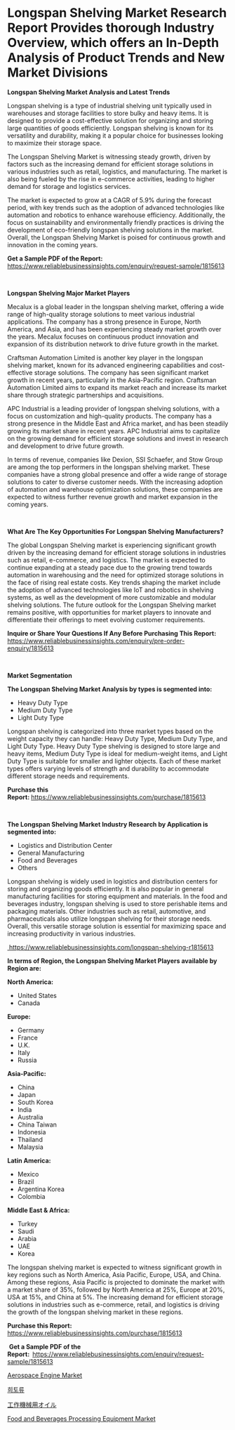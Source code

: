 <p><h1>Longspan Shelving Market Research Report Provides thorough Industry Overview, which offers an In-Depth Analysis of Product Trends and New Market Divisions</h1></p><p><strong>Longspan Shelving Market Analysis and Latest Trends</strong></p>
<p><p>Longspan shelving is a type of industrial shelving unit typically used in warehouses and storage facilities to store bulky and heavy items. It is designed to provide a cost-effective solution for organizing and storing large quantities of goods efficiently. Longspan shelving is known for its versatility and durability, making it a popular choice for businesses looking to maximize their storage space.</p><p>The Longspan Shelving Market is witnessing steady growth, driven by factors such as the increasing demand for efficient storage solutions in various industries such as retail, logistics, and manufacturing. The market is also being fueled by the rise in e-commerce activities, leading to higher demand for storage and logistics services.</p><p>The market is expected to grow at a CAGR of 5.9% during the forecast period, with key trends such as the adoption of advanced technologies like automation and robotics to enhance warehouse efficiency. Additionally, the focus on sustainability and environmentally friendly practices is driving the development of eco-friendly longspan shelving solutions in the market. Overall, the Longspan Shelving Market is poised for continuous growth and innovation in the coming years.</p></p>
<p><strong>Get a Sample PDF of the Report:&nbsp;</strong> <a href="https://www.reliablebusinessinsights.com/enquiry/request-sample/1815613">https://www.reliablebusinessinsights.com/enquiry/request-sample/1815613</a></p>
<p>&nbsp;</p>
<p><strong>Longspan Shelving Major Market Players</strong></p>
<p><p>Mecalux is a global leader in the longspan shelving market, offering a wide range of high-quality storage solutions to meet various industrial applications. The company has a strong presence in Europe, North America, and Asia, and has been experiencing steady market growth over the years. Mecalux focuses on continuous product innovation and expansion of its distribution network to drive future growth in the market.</p><p>Craftsman Automation Limited is another key player in the longspan shelving market, known for its advanced engineering capabilities and cost-effective storage solutions. The company has seen significant market growth in recent years, particularly in the Asia-Pacific region. Craftsman Automation Limited aims to expand its market reach and increase its market share through strategic partnerships and acquisitions.</p><p>APC Industrial is a leading provider of longspan shelving solutions, with a focus on customization and high-quality products. The company has a strong presence in the Middle East and Africa market, and has been steadily growing its market share in recent years. APC Industrial aims to capitalize on the growing demand for efficient storage solutions and invest in research and development to drive future growth.</p><p>In terms of revenue, companies like Dexion, SSI Schaefer, and Stow Group are among the top performers in the longspan shelving market. These companies have a strong global presence and offer a wide range of storage solutions to cater to diverse customer needs. With the increasing adoption of automation and warehouse optimization solutions, these companies are expected to witness further revenue growth and market expansion in the coming years.</p></p>
<p>&nbsp;</p>
<p><strong>What Are The Key Opportunities For Longspan Shelving Manufacturers?</strong></p>
<p><p>The global Longspan Shelving market is experiencing significant growth driven by the increasing demand for efficient storage solutions in industries such as retail, e-commerce, and logistics. The market is expected to continue expanding at a steady pace due to the growing trend towards automation in warehousing and the need for optimized storage solutions in the face of rising real estate costs. Key trends shaping the market include the adoption of advanced technologies like IoT and robotics in shelving systems, as well as the development of more customizable and modular shelving solutions. The future outlook for the Longspan Shelving market remains positive, with opportunities for market players to innovate and differentiate their offerings to meet evolving customer requirements.</p></p>
<p><strong>Inquire or Share Your Questions If Any Before Purchasing This Report:</strong> <a href="https://www.reliablebusinessinsights.com/enquiry/pre-order-enquiry/1815613">https://www.reliablebusinessinsights.com/enquiry/pre-order-enquiry/1815613</a></p>
<p>&nbsp;</p>
<p><strong>Market Segmentation</strong></p>
<p><strong>The Longspan Shelving Market Analysis by types is segmented into:</strong></p>
<p><ul><li>Heavy Duty Type</li><li>Medium Duty Type</li><li>Light Duty Type</li></ul></p>
<p><p>Longspan shelving is categorized into three market types based on the weight capacity they can handle: Heavy Duty Type, Medium Duty Type, and Light Duty Type. Heavy Duty Type shelving is designed to store large and heavy items, Medium Duty Type is ideal for medium-weight items, and Light Duty Type is suitable for smaller and lighter objects. Each of these market types offers varying levels of strength and durability to accommodate different storage needs and requirements.</p></p>
<p><strong>Purchase this Report:&nbsp;</strong><a href="https://www.reliablebusinessinsights.com/purchase/1815613">https://www.reliablebusinessinsights.com/purchase/1815613</a></p>
<p>&nbsp;</p>
<p><strong>The Longspan Shelving Market Industry Research by Application is segmented into:</strong></p>
<p><ul><li>Logistics and Distribution Center</li><li>General Manufacturing</li><li>Food and Beverages</li><li>Others</li></ul></p>
<p><p>Longspan shelving is widely used in logistics and distribution centers for storing and organizing goods efficiently. It is also popular in general manufacturing facilities for storing equipment and materials. In the food and beverages industry, longspan shelving is used to store perishable items and packaging materials. Other industries such as retail, automotive, and pharmaceuticals also utilize longspan shelving for their storage needs. Overall, this versatile storage solution is essential for maximizing space and increasing productivity in various industries.</p></p>
<p><a href="https://www.reliablebusinessinsights.com/longspan-shelving-r1815613">&nbsp;https://www.reliablebusinessinsights.com/longspan-shelving-r1815613</a></p>
<p><strong>In terms of Region, the Longspan Shelving Market Players available by Region are:</strong></p>
<p>
    <p> <strong> North America: </strong>
        <ul>
            <li>United States</li>
            <li>Canada</li>
        </ul>
        </p> 
    <p> <strong> Europe: </strong>
        <ul>
            <li>Germany</li>
            <li>France</li>
            <li>U.K.</li>
            <li>Italy</li>
            <li>Russia</li>
        </ul>
        </p> 
    <p> <strong> Asia-Pacific: </strong>
        <ul>
            <li>China</li>
            <li>Japan</li>
            <li>South Korea</li>
            <li>India</li>
            <li>Australia</li>
            <li>China Taiwan</li>
            <li>Indonesia</li>
            <li>Thailand</li>
            <li>Malaysia</li>
        </ul>
        </p> 
    <p> <strong> Latin America: </strong>
        <ul>
            <li>Mexico</li>
            <li>Brazil</li>
            <li>Argentina Korea</li>
            <li>Colombia</li>
        </ul>
        </p> 
    <p> <strong> Middle East & Africa: </strong>
        <ul>
            <li>Turkey</li>
            <li>Saudi</li>
            <li>Arabia</li>
            <li>UAE</li>
            <li>Korea</li>
        </ul>
    </p>
    </p>
<p><p>The longspan shelving market is expected to witness significant growth in key regions such as North America, Asia Pacific, Europe, USA, and China. Among these regions, Asia Pacific is projected to dominate the market with a market share of 35%, followed by North America at 25%, Europe at 20%, USA at 15%, and China at 5%. The increasing demand for efficient storage solutions in industries such as e-commerce, retail, and logistics is driving the growth of the longspan shelving market in these regions.</p></p>
<p><strong>Purchase this Report: </strong><a href="https://www.reliablebusinessinsights.com/purchase/1815613">https://www.reliablebusinessinsights.com/purchase/1815613</a></p>
<p>&nbsp;<strong>Get a Sample PDF of the Report:&nbsp;&nbsp;</strong><a href="https://www.reliablebusinessinsights.com/enquiry/request-sample/1815613">https://www.reliablebusinessinsights.com/enquiry/request-sample/1815613</a></p>
<p><strong></strong></p>
<p><p><a href="https://github.com/nancykennedykellievqfqt2/Market-Research-Report-List-3/blob/main/aerospace-engine-market.md">Aerospace Engine Market</a></p><p><a href="https://github.com/brendon65677/Market-Research-Report-List-1/blob/main/3548272168293.md">희토류</a></p><p><a href="https://github.com/Fatimaklein1/Market-Research-Report-List-1/blob/main/9688772157057.md">工作機械用オイル</a></p><p><a href="https://github.com/seekum/Market-Research-Report-List-3/blob/main/food-and-beverages-processing-equipment-market.md">Food and Beverages Processing Equipment Market</a></p></p>